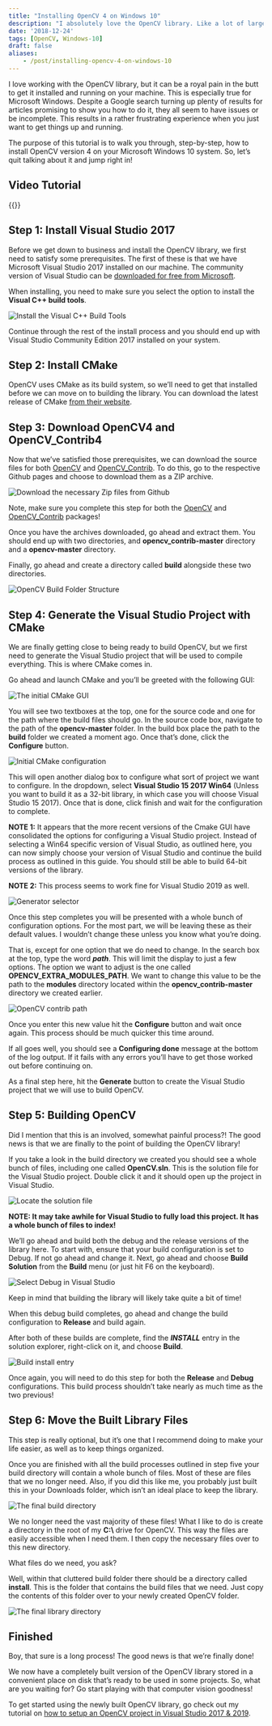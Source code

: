 ```yaml
---
title: "Installing OpenCV 4 on Windows 10"
description: "I absolutely love the OpenCV library. Like a lot of large libraries, however, it can be a royal pain to get it set up and working correctly on Windows. Here's a step by step guide to get OpenCV 4 installed on a Windows 10 machine."
date: '2018-12-24'
tags: [OpenCV, Windows-10]
draft: false
aliases:
    - /post/installing-opencv-4-on-windows-10
---
```


I love working with the OpenCV library, but it can be a royal pain in the butt to get it installed and running on your machine. This is especially true for Microsoft Windows. Despite a Google search turning up plenty of results for articles promising to show you how to do it, they all seem to have issues or be incomplete. This results in a rather frustrating experience when you just want to get things up and running.

The purpose of this tutorial is to walk you through, step-by-step, how to install OpenCV version 4 on your Microsoft Windows 10 system. So, let’s quit talking about it and jump right in!

<!--more-->

## Video Tutorial

{{<youtube x5EWlNQ6z5w>}}

## Step 1: Install Visual Studio 2017

Before we get down to business and install the OpenCV library, we first need to satisfy some prerequisites. The first of these is that we have Microsoft Visual Studio 2017 installed on our machine. The community version of Visual Studio can be [downloaded for free from Microsoft](https://visualstudio.microsoft.com/vs/community/).

When installing, you need to make sure you select the option to install the **Visual C++ build tools**.

![Install the Visual C++ Build Tools](/blog/opencv4-windows10/VisualStudioInstallCPPBuildTools.png#center)

Continue through the rest of the install process and you should end up with Visual Studio Community Edition 2017 installed on your system.

## Step 2: Install CMake

OpenCV uses CMake as its build system, so we’ll need to get that installed before we can move on to building the library. You can download the latest release of CMake [from their website](https://cmake.org/download/).

## Step 3: Download OpenCV4 and OpenCV_Contrib4

Now that we’ve satisfied those prerequisites, we can download the source files for both [OpenCV](https://github.com/opencv/opencv) and [OpenCV_Contrib](https://github.com/opencv/opencv_contrib). To do this, go to the respective Github pages and choose to download them as a ZIP archive.

![Download the necessary Zip files from Github](/blog/opencv4-windows10/GithubDownloadZipArchiveOpenCV.png#center)

Note, make sure you complete this step for both the [OpenCV](https://github.com/opencv/opencv) and [OpenCV_Contrib](https://github.com/opencv/opencv) packages!

Once you have the archives downloaded, go ahead and extract them. You should end up with two directories, and **opencv_contrib-master** directory and a **opencv-master** directory.

Finally, go ahead and create a directory called **build** alongside these two directories.

![OpenCV Build Folder Structure](/blog/opencv4-windows10/OpenCVBuildFolderStructure.png#center)

## Step 4: Generate the Visual Studio Project with CMake

We are finally getting close to being ready to build OpenCV, but we first need to generate the Visual Studio project that will be used to compile everything. This is where CMake comes in.

Go ahead and launch CMake and you’ll be greeted with the following GUI:

![The initial CMake GUI](/blog/opencv4-windows10/CMakeInitialGUIViewWindows.png#center)

You will see two textboxes at the top, one for the source code and one for the path where the build files should go. In the source code box, navigate to the path of the **opencv-master** folder. In the build box place the path to the **build** folder we created a moment ago. Once that’s done, click the **Configure** button.

![Initial CMake configuration](/blog/opencv4-windows10/OpenCVInitialCMakeConfiguration.png#center)

This will open another dialog box to configure what sort of project we want to configure. In the dropdown, select **Visual Studio 15 2017 Win64** (Unless you want to build it as a 32-bit library, in which case you will choose Visual Studio 15 2017). Once that is done, click finish and wait for the configuration to complete.

**NOTE 1:** It appears that the more recent versions of the Cmake GUI have consolidated the options for configuring a Visual Studio project. Instead of selecting a Win64 specific version of Visual Studio, as outlined here, you can now simply choose your version of Visual Studio and continue the build process as outlined in this guide. You should still be able to build 64-bit versions of the library.

**NOTE 2:** This process seems to work fine for Visual Studio 2019 as well.

![Generator selector](/blog/opencv4-windows10/CMakeGeneratorSelection.png#center)

Once this step completes you will be presented with a whole bunch of configuration options. For the most part, we will be leaving these as their default values. I wouldn’t change these unless you know what you’re doing.

That is, except for one option that we do need to change. In the search box at the top, type the word ***path***. This will limit the display to just a few options. The option we want to adjust is the one called **OPENCV_EXTRA_MODULES_PATH**. We want to change this value to be the path to the **modules** directory located within the **opencv_contrib-master** directory we created earlier.

![OpenCV contrib path](/blog/opencv4-windows10/CMakeOpenCVContribPath.png#center)

Once you enter this new value hit the **Configure** button and wait once again. This process should be much quicker this time around.

If all goes well, you should see a **Configuring done** message at the bottom of the log output. If it fails with any errors you’ll have to get those worked out before continuing on.

As a final step here, hit the **Generate** button to create the Visual Studio project that we will use to build OpenCV.

## Step 5: Building OpenCV

Did I mention that this is an involved, somewhat painful process?! The good news is that we are finally to the point of building the OpenCV library!

If you take a look in the build directory we created you should see a whole bunch of files, including one called **OpenCV.sln**. This is the solution file for the Visual Studio project. Double click it and it should open up the project in Visual Studio.

![Locate the solution file](/blog/opencv4-windows10/OpenCVSolutionFile.png#center)

**NOTE: It may take awhile for Visual Studio to fully load this project. It has a whole bunch of files to index!**

We’ll go ahead and build both the debug and the release versions of the library here. To start with, ensure that your build configuration is set to Debug. If not go ahead and change it. Next, go ahead and choose **Build Solution** from the **Build** menu (or just hit F6 on the keyboard).

![Select Debug in Visual Studio](/blog/opencv4-windows10/SelectDebugVisualStudioOpenCV.png#center)

Keep in mind that building the library will likely take quite a bit of time!

When this debug build completes, go ahead and change the build configuration to **Release** and build again.

After both of these builds are complete, find the ***INSTALL*** entry in the solution explorer, right-click on it, and choose **Build**.

![Build install entry](/blog/opencv4-windows10/BuildINSTALLEntry.png#center)

Once again, you will need to do this step for both the **Release** and **Debug** configurations. This build process shouldn’t take nearly as much time as the two previous!

## Step 6: Move the Built Library Files

This step is really optional, but it’s one that I recommend doing to make your life easier, as well as to keep things organized.

Once you are finished with all the build processes outlined in step five your build directory will contain a whole bunch of files. Most of these are files that we no longer need. Also, if you did this like me, you probably just built this in your Downloads folder, which isn’t an ideal place to keep the library.

![The final build directory](/blog/opencv4-windows10/FinalBuildDirectory.png#center)

We no longer need the vast majority of these files!
What I like to do is create a directory in the root of my **C:\\** drive for OpenCV. This way the files are easily accessible when I need them. I then copy the necessary files over to this new directory.

What files do we need, you ask?

Well, within that cluttered build folder there should be a directory called **install**. This is the folder that contains the build files that we need. Just copy the contents of this folder over to your newly created OpenCV folder.

![The final library directory](/blog/opencv4-windows10/FinalLibraryDirectory.png#center)

## Finished

Boy, that sure is a long process! The good news is that we’re finally done!

We now have a completely built version of the OpenCV library stored in a convenient place on disk that’s ready to be used in some projects. So, what are you waiting for? Go start playing with that computer vision goodness!

To get started using the newly built OpenCV library, go check out my tutorial on [how to setup an OpenCV project in Visual Studio 2017 & 2019](https://hackeradam.com/creating-an-opencv-4-project-in-visual-studio-2017-2019/).